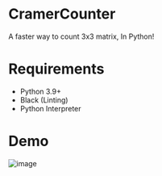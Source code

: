 # CramerCounter
A faster way to count 3x3 matrix, In Python!

# Requirements
- Python 3.9+
- Black (Linting)
- Python Interpreter

# Demo
![image](https://github.com/ItsNotAlexy/Cramer.py/assets/101402577/918fefb2-3c2d-4bb4-89c0-ac0076864241)
